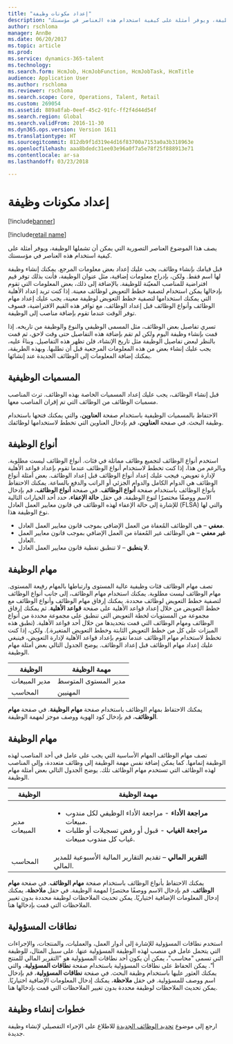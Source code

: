 ```yaml
---
title: "إعداد مكونات وظيفة"
description: "يصف هذا الموضوع العناصر التصورية التي يمكن أن تشملها الوظيفة، ويوفر أمثلة على كيفية استخدام هذه العناصر في مؤسستك."
author: rschloma
manager: AnnBe
ms.date: 06/20/2017
ms.topic: article
ms.prod: 
ms.service: dynamics-365-talent
ms.technology: 
ms.search.form: HcmJob, HcmJobFunction, HcmJobTask, HcmTitle
audience: Application User
ms.author: rschloma
ms.reviewer: rschloma
ms.search.scope: Core, Operations, Talent, Retail
ms.custom: 269054
ms.assetid: 889a8fab-0eef-45c2-91fc-ff2f4d44d54f
ms.search.region: Global
ms.search.validFrom: 2016-11-30
ms.dyn365.ops.version: Version 1611
ms.translationtype: HT
ms.sourcegitcommit: 812db9f1d319e4d16f83700a7153a0a3b318963e
ms.openlocfilehash: aaa8bdedc31ee03e96a0f7a5e78f25f888913e71
ms.contentlocale: ar-sa
ms.lasthandoff: 03/23/2018

---
```


# <a name="setting-up-the-components-of-a-job"></a>إعداد مكونات وظيفة

[!include[banner](includes/banner.md)]

[!include[retail name](includes/retail-name.md)]


يصف هذا الموضوع العناصر التصورية التي يمكن أن تشملها الوظيفة، ويوفر أمثلة على كيفية استخدام هذه العناصر في مؤسستك. 

قبل قيامك بإنشاء وظائف، يجب عليك إعداد بعض معلومات المرجع. يمكنك إنشاء وظيفة لها اسم فقط. ولكن، بإدراج معلومات إضافية، مثل عنوان الوظيفة، فأنت بذلك توفر قيم افتراضية للمناصب المعيّنة للوظيفة. بالإضافة إلى ذلك، بعض المعلومات التي تقوم بإدخالها يمكن استخدام لتصفية خطط التعويض لوظائف معينة. إذا كنت تريد إعداد الأهلية التي يمكنك استخدامها لتصفية خطط التعويض لوظيفة معينة، يجب عليك إعداد مهام الوظائف وأنواع الوظائف قبل إعداد الوظائف. مع توافر هذه القيم الافتراضية، فسوف توفر الوقت عندما تقوم بإضافة مناصب إلى الوظيفة. 

تسري تفاصيل بعض الوظائف، مثل المسمى الوظيفي والنوع والوظيفة من تاريخه. إذا قمت بإنشاء وظيفة اليوم ولكن لم تقم بإضافة هذه التفاصيل حتى وقت لاحق، ثم قمت بالنظر لبعض تفاصيل الوظيفة مثل تاريخ الإنشاء، فلن تظهر هذه التفاصيل. وبناءً عليه، يجب عليك إنشاء بعض من هذه المعلومات المرجعية قبل أن تطلبها. وبهذه الطريقة، يمكنك إضافة المعلومات إلى الوظائف الجديدة عند إنشائها.

## <a name="job-titles"></a>المسميات الوظيفية
قبل إنشاء الوظائف، يجب عليك إعداد المسميات الخاصة بهذه الوظائف. ترث المناصب مسميات الوظائف من الوظائف التي تم إقران المناصب معها. 

الاحتفاظ بالمسميات الوظيفية باستخدام صفحة **العناوين**، والتي يمكنك فتحها باستخدام وظيفة البحث. في صفحة **العناوين**، قم بإدخال العناوين التي تخطط لاستخدامها لوظائفك.

## <a name="job-types"></a>أنواع الوظيفة
استخدم أنواع الوظائف لتجميع وظائف مماثلة في فئات. أنواع الوظائف ليست مطلوبة. وبالرغم من هذا، إذا كنت تخطط لاستخدام أنواع الوظائف عندما تقوم بإعداد قواعد الأهلية لإدارة تعويض، فيجب عليك إعداد أنواع الوظائف قبل إعداد الوظائف. بعض أمثلة أنواع الوظائف هي الدوام الكامل والدوام الجزئي أو الراتب والدفع بالساعة. يمكنك الاحتفاظ بأنواع الوظائف باستخدام صفحة **أنواع الوظائف**. في صفحة **أنواع الوظائف**، قم بإدخال الاسم ووصفًا مختصرًا لنوع الوظيفة. في حقل **حالة الإعفاء**، حدد أحد الخيارات التالية للإشارة إلى حالة الإعفاء لهذه الوظائف في قانون معايير العمل العادل (FLSA) والتي لها نوع الوظيفة هذا.

-   **معفي** – هي الوظائف المُعفاة من العمل الإضافي بموجب قانون معايير العمل العادل.
-   **غير معفي** – هي الوظائف غير المُعفاة من العمل الإضافي بموجب قانون معايير العمل العادل.
-   **لا ينطبق** – لا تنطبق تغطية قانون معايير العمل العادل.

## <a name="job-functions"></a>مهام الوظيفة
تصف مهام الوظائف فئات وظيفية عالية المستوى وارتباطها بالمهام رفيعة المستوى. مهام الوظائف ليست مطلوبة. يمكنك استخدام مهام الوظائف، إلى جانب أنواع الوظائف لتصفية خطط التعويض لوظائف محددة. يمكنك إرفاق مهام الوظائف وأنواع الوظائف مع خطط التعويض من خلال إعداد قواعد الأهلية على صفحة **قواعد الأهلية**. ثم يمكنك إرفاق مجموعة من المستويات لخطة التعويض التي تنطبق على مجموعة محددة من أنواع الوظائف ومهام الوظائف التي قمت بتحديدها من خلال أحد قواعد الأهلية. (تطبق هذه الميزات على كل من خطط التعويض الثابتة وخطط التعويض المتغيرة.). ولكن، إذا كنت تخطط لاستخدام مهام الوظائف عندما تقوم بإعداد قواعد الأهلية لإدارة التعويض، فينبغي عليك إعداد مهام الوظائف قبل إعداد الوظائف. يوضح الجدول التالي بعض أمثلة مهام الوظيفة.

| الوظيفة           | مهمة الوظيفة         |
|---------------|----------------------|
| مدير المبيعات | مدير المستوى المتوسط    |
| المحاسب    | المهنيين        |

يمكنك الاحتفاظ بمهام الوظائف باستخدام صفحة **مهام الوظيفة**. في صفحة **مهام الوظائف**، قم بإدخال كود الهوية ووصف موجز لمهمة الوظيفة.

## <a name="job-tasks"></a>مهام الوظيفة
تصف مهام الوظائف المهام الأساسية التي يجب على عامل في أحد المناصب لهذه الوظيفة إتمامها. كما يمكن إضافة نفس مهمة الوظيفة إلى وظائف متعددة، وإلى المناصب لهذه الوظائف التي تستخدم مهام الوظائف تلك. يوضح الجدول التالي بعض أمثلة مهام الوظيفة.

<table>
<thead>
<tr class="header">
<th>الوظيفة</th>
<th>مهمة الوظيفة</th>
</tr>
</thead>
<tbody>
<tr class="odd">
<td>مدير المبيعات</td>
<td><ul>
<li><strong>مراجعة الأداء</strong> - مراجعة الأداء الوظيفي لكل مندوب مبيعات.</li>
<li><strong>مراجعة الغياب</strong> - قبول أو رفض تسجيلات أو طلبات غياب كل مندوب مبيعات.</li>
</ul></td>
</tr>
<tr class="even">
<td>المحاسب</td>
<td><strong>التقرير المالي</strong> – تقديم التقارير المالية الأسبوعية للمدير المالي.</td>
</tr>
</tbody>
</table>

يمكنك الاحتفاظ بأنواع الوظائف باستخدام صفحة **مهام الوظائف**. في صفحة **مهام الوظائف**، قم بإدخال الاسم ووصفًا مختصرًا لمهمة الوظيفة. في حقل **ملاحظة**، يمكنك إدخال المعلومات الإضافية اختياريًا. يمكن تحديث الملاحظات لوظيفة محددة بدون تغيير الملاحظات التي قمت بإدخالها هنا.

## <a name="areas-of-responsibility"></a>نطاقات المسؤولية
استخدم نطاقات المسؤولية للإشارة إلى أدوار العمل، والعمليات، والمنتجات، والإجراءات التي يتحمل عامل في منصب لهذه الوظيفة المسؤولية عنها. على سبيل المثال، للوظيفة التي تسمى "محاسب"، يمكن أن يكون أحد نطاقات المسؤولية هو "التقرير المالي للمنتج أ". يمكن الحفاظ على نطاقات المسؤولية باستخدام صفحة **نطاقات المسؤولية**، والتي يمكنك العثور عليها باستخدام وظيفة البحث. في صفحة **نطاقات المسؤولية**، قم بإدخال اسم ووصف للمسؤولية. في حقل **ملاحظة**، يمكنك إدخال المعلومات الإضافية اختياريًا. يمكن تحديث الملاحظات لوظيفة محددة بدون تغيير الملاحظات التي قمت بإدخالها هنا.

## <a name="steps-for-creating-a-job"></a>خطوات إنشاء وظيفة
ارجع إلى موضوع [تحديد الوظائف الجديدة](../fin-and-ops/hr/tasks/define-new-jobs.md) للاطلاع على الإجراء التفصيلي لإنشاء وظيفة جديدة. 

